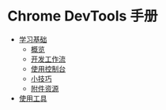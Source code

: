 # Chrome DevTools 手册

* [学习基础]()
    * [概览](learn_basic/overview.md)
    * [开发工作流](learn_basic/development_workflow.md)
    * [使用控制台](learn_basic/using_the_console.md)
    * [小技巧](learn_basic/tips_and_tricks.md)
    * [附件资源](learn_basic/additional_resources.md)
* [使用工具]()
